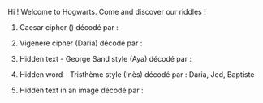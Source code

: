 Hi ! Welcome to Hogwarts.
Come and discover our riddles !

1. Caesar cipher ()
décodé par :

2. Vigenere cipher (Daria)
décodé par :

3. Hidden text - George Sand style (Aya)
décodé par :

4. Hidden word - Tristhème style (Inès)
décodé par : Daria, Jed, Baptiste

5. Hidden text in an image
décodé par :
